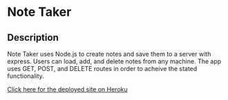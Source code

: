 # Note Taker

## Description

Note Taker uses Node.js to create notes and save them to a server with express. Users can load, add, and delete notes from any machine. The app uses GET, POST, and DELETE routes in order to acheive the stated functionality.

[Click here for the deployed site on Heroku](https://limitless-brook-63264.herokuapp.com/)
